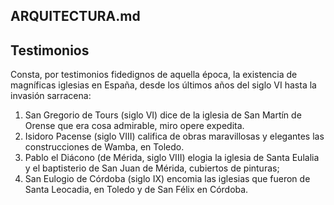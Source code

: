 ## ARQUITECTURA.md  

## Testimonios  
Consta, por testimonios fidedignos de aquella época, la existencia de magníficas iglesias en España, desde los últimos años del siglo VI hasta la invasión sarracena:
1.	San Gregorio de Tours (siglo VI) dice de la iglesia de San Martín de Orense que era cosa admirable, miro opere expedita.
2.	Isidoro Pacense (siglo VIII) califica de obras maravillosas y elegantes las construcciones de Wamba, en Toledo.
3.	Pablo el Diácono (de Mérida, siglo VIII) elogia la iglesia de Santa Eulalia y el baptisterio de San Juan de Mérida, cubiertos de pinturas;
4.	San Eulogio de Córdoba (siglo IX) encomia las iglesias que fueron de Santa Leocadia, en Toledo y de San Félix en Córdoba.

